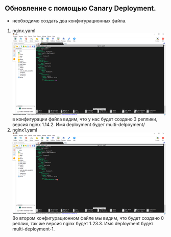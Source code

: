 ## Обновление с помощью Canary Deployment.
- необходимо создать два конфигурационных файла.
1) nginx.yaml 
![logo](nginx.png)
в конфигурации файла видим, что у нас будет создано 3 реплики, версия nginx 1.14.2. Имя deployment будет multi-delpoyment/
2) nginx1.yaml
![logo](nginx1.png)
Во втором конфигурационном файле мы видим, что будет создано 0 реплик, так же версия nginx будет 1.23.3. Имя deployment будет multi-deployment-1.